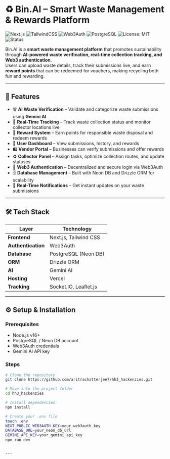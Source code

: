 # ♻️ Bin.AI – Smart Waste Management & Rewards Platform

![Next.js](https://img.shields.io/badge/Next.js-000000?style=for-the-badge&logo=next.js&logoColor=white)
![TailwindCSS](https://img.shields.io/badge/Tailwind_CSS-38B2AC?style=for-the-badge&logo=tailwind-css&logoColor=white)
![Web3Auth](https://img.shields.io/badge/Web3Auth-3C3C3D?style=for-the-badge&logo=ethereum&logoColor=white)
![PostgreSQL](https://img.shields.io/badge/PostgreSQL-336791?style=for-the-badge&logo=postgresql&logoColor=white)
![License: MIT](https://img.shields.io/badge/License-MIT-green?style=for-the-badge)
![Status](https://img.shields.io/badge/Status-Active-brightgreen?style=for-the-badge)

Bin.AI is a **smart waste management platform** that promotes sustainability through **AI-powered waste verification, real-time collection tracking, and Web3 authentication**.  
Users can upload waste details, track their submissions live, and earn **reward points** that can be redeemed for vouchers, making recycling both fun and rewarding.

---

## 🚀 Features

- 🗑 **AI Waste Verification** – Validate and categorize waste submissions using **Gemini AI**  
- 📍 **Real-Time Tracking** – Track waste collection status and monitor collector locations live  
- 🎁 **Reward System** – Earn points for responsible waste disposal and redeem rewards  
- 👤 **User Dashboard** – View submissions, history, and rewards  
- 🛍 **Vendor Portal** – Businesses can verify submissions and offer rewards  
- ♻️ **Collector Panel** – Assign tasks, optimize collection routes, and update statuses  
- 🔐 **Web3 Authentication** – Decentralized and secure login via Web3Auth  
- 🗄 **Database Management** – Built with Neon DB and Drizzle ORM for scalability  
- 🔔 **Real-Time Notifications** – Get instant updates on your waste submissions  

---

## 🛠️ Tech Stack

| Layer             | Technology                     |
|-------------------|--------------------------------|
| **Frontend**      | Next.js, Tailwind CSS          |
| **Authentication**| Web3Auth                        |
| **Database**      | PostgreSQL (Neon DB)           |
| **ORM**           | Drizzle ORM                    |
| **AI**            | Gemini AI                      |
| **Hosting**       | Vercel                         |
| **Tracking**      | Socket.IO, Leaflet.js          |


---

## ⚙️ Setup & Installation

### Prerequisites
- Node.js v16+
- PostgreSQL / Neon DB account
- Web3Auth credentials
- Gemini AI API key

### Steps

```bash
# Clone the repository
git clone https://github.com/aritrachatterjee7/hh3_hackenzies.git

# Move into the project folder
cd hh3_hackenzies

# Install dependencies
npm install

# Create your .env file
touch .env
NEXT_PUBLIC_WEB3AUTH_KEY=your_web3auth_key
DATABASE_URL=your_neon_db_url
GEMINI_API_KEY=your_gemini_api_key
npm run dev


---

